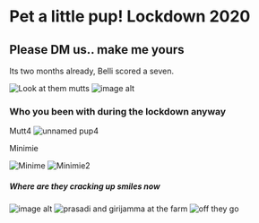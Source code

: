 # Pet a little pup! Lockdown 2020

## Please DM us.. make me yours
Its two months already, Belli scored a seven.

![Look at them mutts](https://lh3.googleusercontent.com/er_K6-03h-o-uxnVbkq43t8eoOMrnu9oZCCux50tJnODikEHWsUwL42CcgDhe5SxcxR4wcBMN-DkM9Fap5JJ-Tzp7kKUSE62kj9BGUMTYkVg-ajYYbn_8UyvIIVFXfmjbr7T_r3SONCnoEXHtX_Ys6hWKkVqY0lDD3noKxFyU_fiUs0n4BxKrM81qN72CeG1OFsR8UvgvC7VbL5lbwhKGvryFIPx9f_MKoJ550DdaUeao-VV5GdVEuY141MCywE1ttgFgj1k-wiyu5Qs5Y3vdol2KqaEXhWCMrflf3q8StP0JoW6nIzJcRtmoSEbezR-Gkhi9arwkYlWhAb2Qng1XJ9ulGvDxFL-eVdZ9mebVEZdToWCzRUhNs2-0aDVmwp29L82_Ts_k219jYvY4qPU6u9mxwje5wRAqFP0Op9r6QPMC8ss0KA4-2Qqk_pW3Xn0W8kqHdWvM4pIv4B1ZYNbWv6QbLZfbO8fdCdFKVFFAmbkYIT8MtaPopbiL5YDLxlpSnIq175bQeGbUqp5oq2ovCGajxD5QFdAUP8BVFtIg54pPnXIDdz3eCkQU4NLTsLlOzLw_ZQQeoKS_jE4e5T_DFG_I4gQAnFrl3ly3_ixyO0V_OGvhTCMN5aFf7U4mguDEUgKBG5EwmtMXsVPVHuxz1L3jSSvb8CR8__FFaPPhUg10RxcMqOK__wm_fE8gaI=w832-h624-no?authuser=0) ![image alt](https://lh3.googleusercontent.com/KXKMMOHMtaelhJKXGdHuIGPDY_CNcPEL4uE-NiKzgBjgz0aj4P_GsXBhTn6j8Ia-XaPC_GQladU5YOwPGFp3f_lvVItraUzmUppqn8Cwx-b3Bbk7LIAZ2ZAIKz07V08P-bjzy3byuYhfqFaT-jJsn5HII694xDCqWmGWpu1yLZhdMJ0e3FsTxiRVX5OM_yPhozkLSlX9vibkAFvTXoHWRLh1JDoXhTkkYr4PTbt6BGXxQDOYx8OWQhWQQ744D_eivCeIBFhYgQfK-e2cUOSXUfTnI_MdaY1H4IG4FO8KxQ9NdTUsf05RoH-4l3pI9bvHxvjw2o5jvP7003zHdD6qS0Bg0XcB1S_U1WrFoSicul8vdITNVYcRNEoIJb1MUFpoqM34QvZBd-WI97lFcYR3QA1zmJSm3E7WQXAhs8jO1DKaGOQIhLLnEsVLHJNF4dFSCJdIh__vSuOiCLYdgURT-sif_2T6Kki8IThNwspFD_oOeiwrELrBF1iJoAbaf1gqht9NOK9yA558y08_nlCfxzQwafKKnDnlqDhsdELjyZQJuXNqriPMDGDOS_MSey9QGrjZbOCRKbVMnpo9Pz7WmgRBoMNq0qRcYR70MMbjaVhCS9OX1SD2lN9aHKWd3RQPlfflTYNxZbFTV0ukQekHr1bM6SAMU8aB33-2FIjNbGGd9r8Ma5hyCxgWhI8aZ0g=w1007-h567-k-no?authuser=0) 


### Who you been with during the lockdown anyway

Mutt4
![unnamed pup4](https://i.imgur.com/cUBddIY.jpg)



Minimie

![Minime](https://i.imgur.com/y7wHRtb.jpg) ![Minimie2](https://i.imgur.com/PxQsKem.jpg)




##### Where are they cracking up smiles now
![image alt](https://lh3.googleusercontent.com/D0W2oJyzKUKuxU4V05WS6Mq2wSo1rM6azUwYtyGc4aZ8Qr4i0C8gzA3_bJ0GB7fpFuzlF0c7HlW9TWVZcHP6ztbLy3qyYoU-5E6ZMUpB0mrAN9eawdQzAytG30quD-duFWwVcOQLGAzxHTytIGir_gSmmqIeXWtsFUp_GOWS8-aBbJZ5w46K7i7bFbI2uzUQlbEcWwmljRh51QUgxa8-n87f7pznjudNUyn_31s61Pph445l_baNf00ruzJDUzOKOxP7AsRhZfEuFiVsqZwxK5eq5tNY2le9NALOJyPAm01wy3zT03KKB9XQK4zH-fWGZ7pZDGDZZwzSVEVatA4JyFbil_VXBKr_rPI7G_MjAIZySKSwgLk8TH3FfrrZDhkvH_bACInQN-BenoTJgQ9697TsTUGU1VHHD3tjGu_GammB3k2GdUnkcHcwhNHw568foQ033ku9U25G9rUKTSfpgoE2nrSGlmgLauXSq-Yw4Y80Ha79lPUUnYd2H3UbaGSK23DgU96Uxtuz3E5DdFi_Go31PuqSo91UFTor-pSplWJXdVv1KDRHQZ6fa6Wmx2vu9wjtQ5OHivO-4cKikRSnobVBYW4E9AE9slakoaHZdy4yzGyltNnXa2O0dFj0pwD7AVVDPK1aQuDxd8j1VK8ylHyq00t9kerWyawvstxTM3EnFpvoTRgh2C2oMXiMol0=w469-h624-no?authuser=0) ![prasadi and girijamma at the farm](https://lh3.googleusercontent.com/sCPDUEsrEYA7cvttVg8WBA2aZWKR0XwbrLwKG7SA5NhTa1Qgdq2Ugt0BY2nYil1RfVbvP9ZDMUZfvAAe6Wz5TE3USZtNz43_RLqCZlPZvu3-nPQgmFT8f68pY8b-CesehTDaM3S8YJQhOuyEfeFN8AZjM7s03JWJlTNnNAAiSsi95SYyDBT7thRPqdMM-s6cRUWGY9QLV5o8Krp8KK46nwF4PoDPkubX2fq9MqQYbJ1n_PstCPA0qWyLV20P_lQb0-zK28j1lPG-5u3B8FRLk9CsbBw8JaN6GrCFDvnZ1FhY40hIe3MpzySEDeCZffU-4L3IDAB4eHfW4PbsSRQ73fWU2AyDOHgl7lNeECs2_AnY4LJogmDmv5IBXQ-812ccBrCNNv-6eY6sZBlX5Ln05y9FSd4yRCbdD_lKFCTAF1xNJ5SplqeAimJUaSjkO6CRulz40-QOM_a3LfakRRE5IWD_lDvAX_PDGXO80NonJgh5F6NJN5Y-U7XqD1fK_7yWv4_qR-KcQA9C8hNxATMu-5wnGjJ0ApbjxLrwmv7wPjHaRKJSEDZb8C0OSoiV2bs2JPYPErC99lJrL58IYT1B5S4xRp5Qmkx7EKfIMK-AqtqlUcPJAs6feqA5wGvXgdpXhFgzdHqybpGdPCpuXGiiPjo2DBNFAFpb0gPC3yZU5kgaVlcRQB5ka26Gnh8i2dw=w469-h624-no?authuser=0) ![off they go](https://lh3.googleusercontent.com/JHymgGQboI2Zi32RwqgZLHBFNpLNM3TXwMzOmLLRUfKrz1fWflJMyOnAM9311x81KMnMzmE_iVCuvcEZkbV9OEJZOC8WtV7jGCXTqt2-1h87uXD3S_iwXAAgL_QnsW7jPwP5UZMu3-l6JciKCDN-LLXj0n-8JQDxQxHq8c595N_HIJcNNfGv50yG_hzP_PeKKr0wWfcETZEAFlpxVK04aNWDfcpzUsdOyX2Z-aBuIsRKxNfahp08dK3d9-GpAcrIOXI1ip643nNKq3z_puxsiNAODKRE5wFiuNsZB9Ie5oS0eBxNz4qg4lqFr8h1NysM8a20Xgo7Z6dfbqI0i3R2kIw7BZ2m4LHzLsZ_ywambevex0_28yh0FCTsLbg1_4ja3tVbK08LvAGPQIbxtlE2fcknqv3aYYkNcf2N2sBMxxgmQF2YPcxrddu6Wuq8cnyutIUxQtAcd6VE1ybmrS4axNOYQL_n120897hZCYkQxHsDhpqrYXG98g3CyPCCRtCNtvKsgZtmleiKVb97VWuZm3c9DhI-FvMrwp4D8vIg9oZZ7Gvb5InuZ3Mx-DTolEboLAVO83Ne-uhYGZiochNIZxPjvYGi7hTF8bRq_CzOQbf-CzKNW3PZOLywH5jvnf4u-rvO_jRGQizayCBoKtVagWNGBie4C3JcEps20XPLeaCfiktQGJyh-1BnJc9k2VQ=w832-h624-no?authuser=0) 


